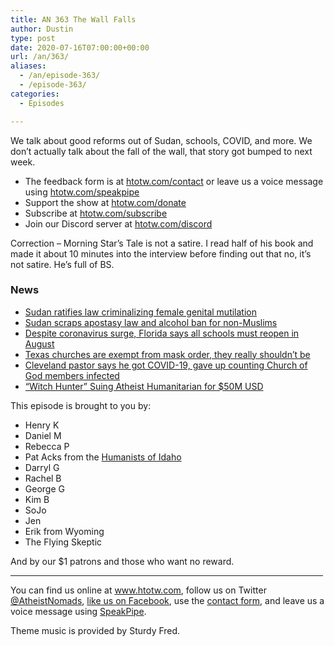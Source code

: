 ```yaml
---
title: AN 363 The Wall Falls
author: Dustin
type: post
date: 2020-07-16T07:00:00+00:00
url: /an/363/
aliases:
  - /an/episode-363/
  - /episode-363/
categories:
  - Episodes

---
```

<div id="buzzsprout-player-10552746"></div><script src="https://www.buzzsprout.com/1983601/10552746-363-the-wall-falls.js?container_id=buzzsprout-player-10552746&player=small" type="text/javascript" charset="utf-8"></script>

We talk about good reforms out of Sudan, schools, COVID, and more. We don’t actually talk about the fall of the wall, that story got bumped to next week.

<!--more-->

 * The feedback form is at [htotw.com/contact](https://htotw.com/contact) or leave us a voice message using <a href="https://htotw.com/speakpipe" target="_blank" rel="noopener noreferrer">htotw.com/speakpipe</a>
 * Support the show at <a href="https://htotw.com/donate" target="_blank" rel="payment noopener noreferrer">htotw.com/donate</a>
 * Subscribe at <a href="https://htotw.com/subscribe" target="_blank" rel="noopener noreferrer">htotw.com/subscribe</a>
 * Join our Discord server at <a href="https://htotw.com/discord" target="_blank" rel="noopener noreferrer">htotw.com/discord</a>

Correction &#8211; Morning Star’s Tale is not a satire. I read half of his book and made it about 10 minutes into the interview before finding out that no, it’s not satire. He’s full of BS.

### News

  * [Sudan ratifies law criminalizing female genital mutilation][1]
  * [Sudan scraps apostasy law and alcohol ban for non-Muslims][2]
  * [Despite coronavirus surge, Florida says all schools must reopen in August][3]
  * [Texas churches are exempt from mask order, they really shouldn’t be][4]
  * [Cleveland pastor says he got COVID-19, gave up counting Church of God members infected][5]
  * [“Witch Hunter” Suing Atheist Humanitarian for $50M USD][6]

This episode is brought to you by:

  * Henry K
  * Daniel M
  * Rebecca P
  * Pat Acks from the <a href="https://www.humanistsofidaho.org" target="_blank" rel="noopener noreferrer">Humanists of Idaho</a>
  * Darryl G
  * Rachel B
  * George G
  * Kim B
  * SoJo
  * Jen
  * Erik from Wyoming
  * The Flying Skeptic

And by our $1 patrons and those who want no reward.

<hr width="500" />

You can find us online at <a href="https://www.htotw.com/" target="_blank" rel="noopener noreferrer">www.htotw.com</a>, follow us on Twitter <a href="https://htotw.com/twitter" target="_blank" rel="noopener noreferrer">@AtheistNomads</a>, <a href="https://htotw.com/facebook" target="_blank" rel="noopener noreferrer">like us on Facebook</a>, use the [contact form](https://htotw.com/contact), and leave us a voice message using <a href="https://htotw.com/speakpipe" target="_blank" rel="noopener noreferrer">SpeakPipe</a>.

Theme music is provided by Sturdy Fred.

 [1]: https://www.pbs.org/newshour/world/sudan-ratifies-law-criminalizing-female-genital-mutilation
 [2]: https://www.bbc.com/news/world-africa-53379733
 [3]: https://www.cbsnews.com/news/florida-coronavirus-schools-reopen-august/
 [4]: https://ffrf.org/news/news-releases/item/37689-texas-masks-exemption
 [5]: https://www.timesfreepress.com/news/local/story/2020/jul/12/pastor-says-he-got-covid-19-gave-counting-chu/527332/#/questions/
 [6]: https://www.internationalatheists.org/post/witch-hunter-suing-atheist-humanitarian-for-50m-usd